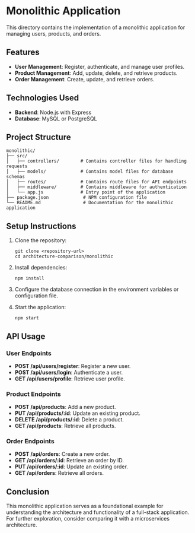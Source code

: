 # Monolithic Application

This directory contains the implementation of a monolithic application for managing users, products, and orders. 

## Features

- **User Management**: Register, authenticate, and manage user profiles.
- **Product Management**: Add, update, delete, and retrieve products.
- **Order Management**: Create, update, and retrieve orders.

## Technologies Used

- **Backend**: Node.js with Express
- **Database**: MySQL or PostgreSQL

## Project Structure

```
monolithic/
├── src/
│   ├── controllers/        # Contains controller files for handling requests
│   ├── models/             # Contains model files for database schemas
│   ├── routes/             # Contains route files for API endpoints
│   ├── middleware/         # Contains middleware for authentication
│   └── app.js              # Entry point of the application
├── package.json             # NPM configuration file
└── README.md                # Documentation for the monolithic application
```

## Setup Instructions

1. Clone the repository:
   ```
   git clone <repository-url>
   cd architecture-comparison/monolithic
   ```

2. Install dependencies:
   ```
   npm install
   ```

3. Configure the database connection in the environment variables or configuration file.

4. Start the application:
   ```
   npm start
   ```

## API Usage

### User Endpoints

- **POST /api/users/register**: Register a new user.
- **POST /api/users/login**: Authenticate a user.
- **GET /api/users/profile**: Retrieve user profile.

### Product Endpoints

- **POST /api/products**: Add a new product.
- **PUT /api/products/:id**: Update an existing product.
- **DELETE /api/products/:id**: Delete a product.
- **GET /api/products**: Retrieve all products.

### Order Endpoints

- **POST /api/orders**: Create a new order.
- **GET /api/orders/:id**: Retrieve an order by ID.
- **PUT /api/orders/:id**: Update an existing order.
- **GET /api/orders**: Retrieve all orders.

## Conclusion

This monolithic application serves as a foundational example for understanding the architecture and functionality of a full-stack application. For further exploration, consider comparing it with a microservices architecture.